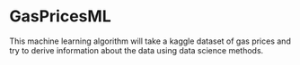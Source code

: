 # GasPricesML
This machine learning algorithm will take a kaggle dataset of gas prices and try to derive information about the data using data science methods.
